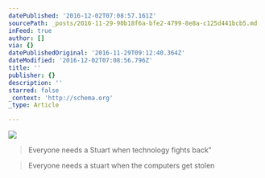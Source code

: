 ```yaml
---
datePublished: '2016-12-02T07:08:57.161Z'
sourcePath: _posts/2016-11-29-90b18f6a-bfe2-4799-8e8a-c125d441bcb5.md
inFeed: true
author: []
via: {}
datePublishedOriginal: '2016-11-29T09:12:40.364Z'
dateModified: '2016-12-02T07:08:56.796Z'
title: ''
publisher: {}
description: ''
starred: false
_context: 'http://schema.org'
_type: Article

---
```

![](https://the-grid-user-content.s3-us-west-2.amazonaws.com/9162aa00-a324-4d05-8604-fcbaf84d1194.jpg)

> Everyone needs a Stuart when technology fights back"

> Everyone needs a stuart when the computers get stolen